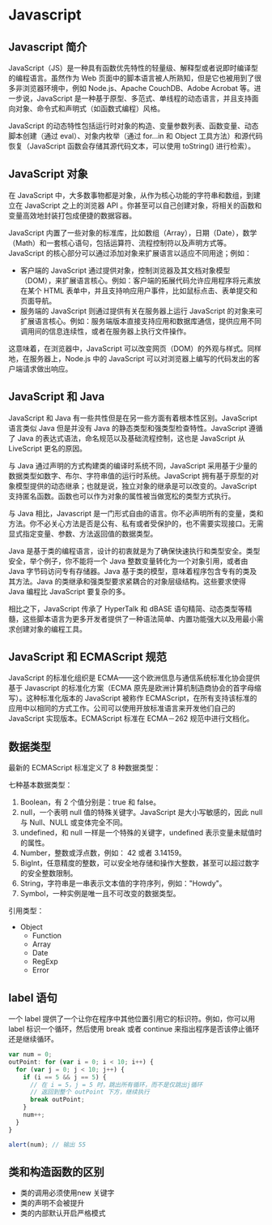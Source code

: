 # Javascript

## Javascript 简介

JavaScript（JS）是一种具有函数优先特性的轻量级、解释型或者说即时编译型的编程语言。虽然作为 Web 页面中的脚本语言被人所熟知，但是它也被用到了很多非浏览器环境中，例如 Node.js、Apache CouchDB、Adobe Acrobat 等。进一步说，JavaScript 是一种基于原型、多范式、单线程的动态语言，并且支持面向对象、命令式和声明式（如函数式编程）风格。

JavaScript 的动态特性包括运行时对象的构造、变量参数列表、函数变量、动态脚本创建（通过 eval）、对象内枚举（通过 for...in 和 Object 工具方法）和源代码恢复（JavaScript 函数会存储其源代码文本，可以使用 toString() 进行检索）。

## JavaScript 对象

在 JavaScript 中，大多数事物都是对象，从作为核心功能的字符串和数组，到建立在 JavaScript 之上的浏览器 API 。你甚至可以自己创建对象，将相关的函数和变量高效地封装打包成便捷的数据容器。

JavaScript 内置了一些对象的标准库，比如数组（Array），日期（Date），数学（Math）和一套核心语句，包括运算符、流程控制符以及声明方式等。JavaScript 的核心部分可以通过添加对象来扩展语言以适应不同用途；例如：

- 客户端的 JavaScript 通过提供对象，控制浏览器及其文档对象模型（DOM），来扩展语言核心。例如：客户端的拓展代码允许应用程序将元素放在某个 HTML 表单中，并且支持响应用户事件，比如鼠标点击、表单提交和页面导航。
- 服务端的 JavaScript 则通过提供有关在服务器上运行 JavaScript 的对象来可扩展语言核心。例如：服务端版本直接支持应用和数据库通信，提供应用不同调用间的信息连续性，或者在服务器上执行文件操作。

这意味着，在浏览器中，JavaScript 可以改变网页（DOM）的外观与样式。同样地，在服务器上，Node.js 中的 JavaScript 可以对浏览器上编写的代码发出的客户端请求做出响应。

## JavaScript 和 Java

JavaScript 和 Java 有一些共性但是在另一些方面有着根本性区别。JavaScript 语言类似 Java 但是并没有 Java 的静态类型和强类型检查特性。JavaScript 遵循了 Java 的表达式语法，命名规范以及基础流程控制，这也是 JavaScript 从 LiveScript 更名的原因。

与 Java 通过声明的方式构建类的编译时系统不同，JavaScript 采用基于少量的数据类型如数字、布尔、字符串值的运行时系统。JavaScript 拥有基于原型的对象模型提供的动态继承；也就是说，独立对象的继承是可以改变的。JavaScript 支持匿名函数。函数也可以作为对象的属性被当做宽松的类型方式执行。

与 Java 相比，Javascript 是一门形式自由的语言。你不必声明所有的变量，类和方法。你不必关心方法是否是公有、私有或者受保护的，也不需要实现接口。无需显式指定变量、参数、方法返回值的数据类型。

Java 是基于类的编程语言，设计的初衷就是为了确保快速执行和类型安全。类型安全，举个例子，你不能将一个 Java 整数变量转化为一个对象引用，或者由 Java 字节码访问专有存储器。Java 基于类的模型，意味着程序包含专有的类及其方法。Java 的类继承和强类型要求紧耦合的对象层级结构。这些要求使得 Java 编程比 JavaScript 要复杂的多。

相比之下，JavaScript 传承了 HyperTalk 和 dBASE 语句精简、动态类型等精髓，这些脚本语言为更多开发者提供了一种语法简单、内置功能强大以及用最小需求创建对象的编程工具。

## JavaScript 和 ECMAScript 规范

JavaScript 的标准化组织是 ECMA——这个欧洲信息与通信系统标准化协会提供基于 Javascript 的标准化方案（ECMA 原先是欧洲计算机制造商协会的首字母缩写）。这种标准化版本的 JavaScript 被称作 ECMAScript，在所有支持该标准的应用中以相同的方式工作。公司可以使用开放标准语言来开发他们自己的 JavaScript 实现版本。ECMAScript 标准在 ECMA－262 规范中进行文档化。

## 数据类型

最新的 ECMAScript 标准定义了 8 种数据类型：

七种基本数据类型：

1. Boolean，有 2 个值分别是：true 和 false。
2. null，一个表明 null 值的特殊关键字。JavaScript 是大小写敏感的，因此 null 与 Null、NULL 或变体完全不同。
3. undefined，和 null 一样是一个特殊的关键字，undefined 表示变量未赋值时的属性。
4. Number，整数或浮点数，例如： 42 或者 3.14159。
5. BigInt，任意精度的整数，可以安全地存储和操作大整数，甚至可以超过数字的安全整数限制。
6. String，字符串是一串表示文本值的字符序列，例如："Howdy"。
7. Symbol，一种实例是唯一且不可改变的数据类型。

引用类型：

- Object 
  - Function
  - Array
  - Date
  - RegExp
  - Error

## label 语句

一个 label 提供了一个让你在程序中其他位置引用它的标识符。例如，你可以用 label 标识一个循环，然后使用 break 或者 continue 来指出程序是否该停止循环还是继续循环。

```js
var num = 0;
outPoint: for (var i = 0; i < 10; i++) {
  for (var j = 0; j < 10; j++) {
    if (i == 5 && j == 5) {
      // 在 i = 5，j = 5 时，跳出所有循环，而不是仅跳出j循环
      // 返回到整个 outPoint 下方，继续执行
      break outPoint;
    }
    num++;
  }
}

alert(num); // 输出 55
```
## 类和构造函数的区别
- 类的调用必须使用new 关键字
- 类的声明不会被提升
- 类的内部默认开启严格模式